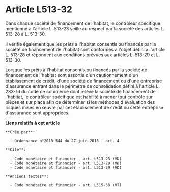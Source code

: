 # Article L513-32

Dans chaque société de financement de l'habitat, le contrôleur spécifique mentionné à l'article L. 513-23 veille au respect
par la société des articles L. 513-28 à L. 513-30. 

Il vérifie également que les prêts à l'habitat consentis ou financés par la société de financement de l'habitat sont
conformes à l'objet défini à l'article L. 513-28 et répondent aux conditions prévues aux articles L. 513-29 et L. 513-30. 

Lorsque les prêts à l'habitat consentis ou financés par la société de financement de l'habitat sont assortis d'un
cautionnement d'un établissement de crédit, d'une société de financement ou d'une entreprise d'assurance entrant dans le
périmètre de consolidation défini à l'article L. 233-16 du code de commerce dont relève la société de financement de
l'habitat, le contrôleur spécifique est habilité à mener tout contrôle sur pièces et sur place afin de déterminer si les
méthodes d'évaluation des risques mises en œuvre par cet établissement de crédit ou cette entreprise d'assurance sont
appropriées.

**Liens relatifs à cet article**

	**Créé par**:

	  - Ordonnance n°2013-544 du 27 juin 2013 - art. 4

	**Cite**:

	  - Code monétaire et financier - art. L513-23 (VD)
	  - Code monétaire et financier - art. L513-28 (VD)
	  - Code monétaire et financier - art. L513-29 (VD)

	**Anciens textes**:

	  - Code monétaire et financier - art. L515-38 (VT)
